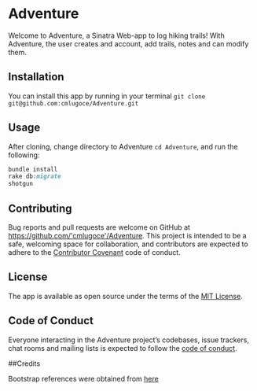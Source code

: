 
# Adventure

Welcome to Adventure, a Sinatra Web-app to log hiking trails! With Adventure, the user creates and account, add trails, notes and can modify them.

## Installation

 You can install this app by running in your terminal `git clone git@github.com:cmlugoce/Adventure.git`

## Usage

After cloning, change directory to Adventure `cd Adventure`, and run the following:
```ruby
bundle install
rake db:migrate
shotgun
```

## Contributing

Bug reports and pull requests are welcome on GitHub at https://github.com/'cmlugoce'/Adventure. This project is intended to be a safe, welcoming space for collaboration, and contributors are expected to adhere to the [Contributor Covenant](http://contributor-covenant.org) code of conduct.

## License

The app is available as open source under the terms of the [MIT License](https://opensource.org/licenses/MIT).

## Code of Conduct

Everyone interacting in the Adventure project’s codebases, issue trackers, chat rooms and mailing lists is expected to follow the [code of conduct](https://github.com/'cmlugoce'/Adventure/blob/master/CODE_OF_CONDUCT.md).

##Credits

Bootstrap references were obtained from [here](https://getbootstrap.com)

